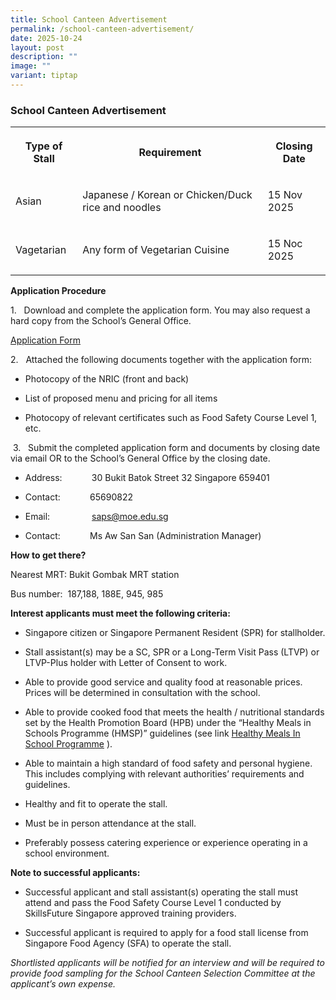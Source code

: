 ```yaml
---
title: School Canteen Advertisement
permalink: /school-canteen-advertisement/
date: 2025-10-24
layout: post
description: ""
image: ""
variant: tiptap
---
```

<h3>School Canteen Advertisement</h3>
<table style="minWidth: 75px">
<colgroup>
<col>
<col>
<col>
</colgroup>
<tbody>
<tr>
<th rowspan="1" colspan="1">
<p>Type of Stall</p>
</th>
<th rowspan="1" colspan="1">
<p>Requirement</p>
</th>
<th rowspan="1" colspan="1">
<p>Closing Date</p>
</th>
</tr>
<tr>
<td rowspan="1" colspan="1">
<p>Asian</p>
</td>
<td rowspan="1" colspan="1">
<p>Japanese / Korean or Chicken/Duck rice and noodles</p>
</td>
<td rowspan="1" colspan="1">
<p>15 Nov 2025</p>
</td>
</tr>
<tr>
<td rowspan="1" colspan="1">
<p>Vagetarian</p>
</td>
<td rowspan="1" colspan="1">
<p>Any form of Vegetarian Cuisine</p>
</td>
<td rowspan="1" colspan="1">
<p>15 Noc 2025</p>
</td>
</tr>
</tbody>
</table>
<p><strong>Application Procedure</strong>
</p>
<p>1.&nbsp;&nbsp; Download and complete the application form. You may also
request a hard copy from the School’s General Office.</p>
<p><a href="https://for.edu.sg/schcanteenappform" rel="noopener nofollow" target="_blank">Application Form</a>
</p>
<p>2.&nbsp;&nbsp; Attached the following documents together with the application
form:</p>
<ul data-tight="true" class="tight">
<li>
<p>Photocopy of the NRIC (front and back)</p>
</li>
<li>
<p>List of proposed menu and pricing for all items</p>
</li>
<li>
<p>Photocopy of relevant certificates such as Food Safety Course Level 1,
etc.</p>
</li>
</ul>
<p>&nbsp;3.&nbsp;&nbsp; Submit the completed application form and documents
by closing date via email OR to the School’s General Office by the closing
date.</p>
<ul data-tight="true" class="tight">
<li>
<p>Address:&nbsp;&nbsp;&nbsp;&nbsp;&nbsp;&nbsp;&nbsp;&nbsp;&nbsp;&nbsp;&nbsp;
30 Bukit Batok Street 32 Singapore 659401</p>
</li>
<li>
<p>Contact:&nbsp;&nbsp;&nbsp;&nbsp;&nbsp;&nbsp;&nbsp;&nbsp;&nbsp;&nbsp;&nbsp;
65690822</p>
</li>
<li>
<p>Email:&nbsp;&nbsp;&nbsp;&nbsp;&nbsp;&nbsp;&nbsp;&nbsp;&nbsp;&nbsp;&nbsp;&nbsp;&nbsp;&nbsp;&nbsp;&nbsp;
<a href="Mailto:saps@moe.edu.sg" rel="noopener nofollow" target="_blank">saps@moe.edu.sg</a>
</p>
</li>
<li>
<p>Contact:&nbsp;&nbsp;&nbsp;&nbsp;&nbsp;&nbsp;&nbsp;&nbsp;&nbsp;&nbsp;&nbsp;
Ms Aw San San (Administration Manager)
<br>
</p>
</li>
</ul>
<p><strong>How to get there?</strong>
</p>
<p>Nearest MRT: Bukit Gombak MRT station</p>
<p>Bus number:&nbsp; 187,188, 188E, 945, 985
<br>
</p>
<p><strong>Interest applicants must meet the following criteria:</strong>
</p>
<ul data-tight="true" class="tight">
<li>
<p>Singapore citizen or Singapore Permanent Resident (SPR) for stallholder.</p>
</li>
<li>
<p>Stall assistant(s) may be a SC, SPR or a Long-Term Visit Pass (LTVP) or
LTVP-Plus holder with Letter of Consent to work.</p>
</li>
<li>
<p>Able to provide good service and quality food at reasonable prices. Prices
will be determined in consultation with the school.</p>
</li>
<li>
<p>Able to provide cooked food that meets the health / nutritional standards
set by the Health Promotion Board (HPB) under the “Healthy Meals in Schools
Programme (HMSP)” guidelines (see link <a href="https://www.hpb.gov.sg/schools/school-programmes/healthy-meals-in-schools-programme" rel="noopener nofollow" target="_blank">Healthy Meals In School Programme</a> ).</p>
</li>
<li>
<p>Able to maintain a high standard of food safety and personal hygiene.
This includes complying with relevant authorities’ requirements and guidelines.</p>
</li>
<li>
<p>Healthy and fit to operate the stall.</p>
</li>
<li>
<p>Must be in person attendance at the stall.</p>
</li>
<li>
<p>Preferably possess catering experience or experience operating in a school
environment.
<br>
</p>
</li>
</ul>
<p><strong>Note to successful applicants:</strong>
</p>
<ul data-tight="true" class="tight">
<li>
<p>Successful applicant and stall assistant(s) operating the stall must attend
and pass the Food Safety Course Level 1 conducted by SkillsFuture Singapore
approved training providers.</p>
</li>
<li>
<p>Successful applicant is required to apply for a food stall license from
Singapore Food Agency (SFA) to operate the stall.
<br>
</p>
</li>
</ul>
<p><em>Shortlisted applicants will be notified for an interview and will be required to provide food sampling for the School Canteen Selection Committee at the applicant’s own expense.</em>
<br>
</p>
<p></p>